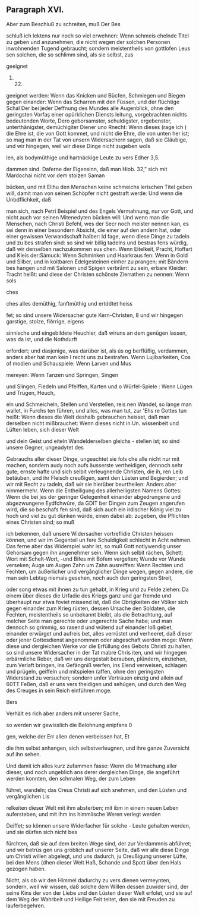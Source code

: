 

<!-- seite 789 -->


Paragraph XVI.
--------------

Aber zum Beschluß zu schreiten, muß Der Bes

schluß
ich lektens nur noch so viel erwehnen: Wenn schmeis
chelnde Titel zu geben und anzunehmen, die nicht
wegen der solchen Personen inwohnenden Tugend
gebraucht; sondern meistentheils von gottlofen Leus
sen solchen, die so schlimm sind, als sie selbst, zus

geeignet


1.  22.
<!-- seite 790 -->
geeignet werden: Wenn das Knicken und Bücfen, Schmiegen und Biegen gegen einander: Wenn das Scharren mit den Füssen, und der flüchtige Schal Der bei jeder Deffnung des Mundes alle Augenblick, ohne den geringsten Vorfaş einer opürklichen Diensts leitung, vorgebrachten nichts bedeutenden Worte, Dero geborsamster, schuldigster, ergebenster, unterthänigster, demüchigiter Diener uno Rnecht: Wenn dieses (rage ich ) die Ehre ist, die von Gott kommet, und nicht die Ehre, die von unten her ist; so mag man in der Tat von unsern Widersachern sagen, daß sie Gläubige, und wir hingegen, weil wir diese Dinge nicht zugeben wols

len, als bodymüthige und hartnäckige Leute zu vers Edher 3,5.

dammen sind. Daferne der Eigensinn, daß man Hiob. 32," sich mit Mardochai nicht vor dem stolzen Saman

bücken, und mit Elihu den Menschen keine schmeichs lerischen Titel geben will, damit man von seinen Schöpfer nicht gestraft werde: Und wenn die Unbdflichkeit, daß

man sich, nach Petri Beispiel und des Engels Vermahnung, nur vor Gott, und nicht auch vor seinen Mitenedyten bücken will: Und wenn man die Menschen, nach Christi Befehl, wes der Secr noch meister nennen kan, es sei denn in einer besondern Absicht, die einer auf den andern hat, oder einer gewissen Verwandschaft halber: Id fage, wenn diese Dinge zu tadeln und zu bes strafen sind: so sind wir billig tadelns und bestras fens würdig, daß wir denselben nachzukommen sus chen. Wenn Eitelkeit, Pracht, Hoffart und Kleis der:Sámuck: Wenn Schminken und Haarkraus fen: Wenn in Gold und Silber, und in koitbaren Edelgesteinen einher zu prangen; mit Bändern bes hangen und mit Salonen und Spigen verbråmt zu sein, erbare Kleider: Tracht heißt: und diese der Christen schönste Zierrathen zu nennen: Wenn sols

ches

<!-- seite 791 -->

ches alles demüthig, fanftmüthig und ertddtet heiss

fet; so sind unsere Widersacher gute Kern-Christen, 8 und wir hingegen garstige, stolze, fiðrrige, eigens

sinnische und eingebildete Heuchler, daß wiruns an dem genügen lassen, was da ist, und die Nothdurft

erfordert; und dasjenige, was darüber ist, als ús og berflüßig, verdammen, anders aber hat man kein I recht uns zu bestrafen. Wenn Lujibarkeiten, Cos of modien und Schauspiele: Wenn Larven und Mus

mereyen: Wenn Tanzen und Springen, Singen

und Slingen, Fiedeln und Pfeiffen, Karten und o Würfel-Spiele : Wenn Lügen und Trügen, Heuch,

eln und Schmeicheln, Stellen und Verstellen, reis nen Wandel, so lange man wallet, in Furchs ten führen, und alles, was man tut, zur 'Ehs re Gottes tun heißt: Wenn dieses die Welt deshalb gebrauchen heisset, daß man derselben nicht mißbrauchet: Wenn dieses nicht in Un. wissenbeit und Lüften leben, sich dieser Welt

und dein Geist und eiteln Wandelderselben gleichs - stellen ist; so sind unsere Gegner, ungeadytet des

Gebrauchs aller dieser Dinge, ungeachtet sie fols che alle nicht nur mit machen, sondern audy noch aufs äusserste vertheidigen, dennoch sehr gute; ernste hafte und sich selbit verleugnende Christen, die ih, ren Leib betäuben, und ihr Fleisch creußigen, samt den Lüsten und Begierden; und wir mit Recht zu tadeln, daß wir sie hierüber beurtheilen: Anders aber nimmermehr. Wenn die Entheiligung des allerheiligsten Namens Gottes: Wenn die bei jes der geringer Gelegenheit einander abgedrungene und abgezwungene Eydfchwúre, da GDIT ber Dingen zum Zeugen angerufen wird, die so beschafs fen sind, daß sich auch ein irdischer König viel zu hoch und viel zu gut dünken würde, einen dabei ab: zugeben, die Pflichten eines Christen sind; so muß
<!-- seite 792 -->
ich bekennen, daß unsere Widersacher vortreflidie Christen heissen können, und wir im Gegenteil un fere Schuldigkeit schlecht in Acht nehmen. Das ferne aber das Widerspiel wahr ist, so muß Gott notlywendig unser Gehorsam gegen ihn angenehmer sein. Wenn sich selbit rächen, Schett: Wort mit Schelt-Wort, -und Bifes mit Bófem vergelten; Wunde vor Wunde verseken; Auge um Augen Zahn um Zahn ausreiffen: Wenn Rechten und Fechten, um äußerlicher und vergånglicher Dinge wegen, gegen andere, die man sein Lebtag niemais gesehen, noch auch den geringsten Streit,

oder song etwas mit ihnen zu tun gehabt, in Krieg und zu Felde ziehen: Da einem über dieses die Urfadie des Kriegs ganz und gar fremde und überhaupt nur etwa foviet missend ist, daß die Obrigkeiten der Völker sich gegen einander zum Krieg rüsten, dessen Ursache den Soldaten, die Fechten, meistentheils so unbekannt bleibt, als die Betrachtung, auf melcher Seite man gerechte oder ungerechte Sache habe; und man dennoch so grimmig, so rasend und wütend auf einander loß gebet, einander erwürget und aufreis bet, alles verrüstet und verheeret, daß dieser oder jener Gottesdienst angenommen oder abgeschaft werden moge: Wenn diese und dergleichen Werke vor die Erfüllung des Gebots Christi zu halten, so sind unsere Widersacher in der Tat mabre Chris iten, und wir hingegen erbärmliche Reber, daß wir uns dergestalt berauben, plündern, einziehen, zum Verlaft bringen, ins Gefängniß werfen, ins Elend verweisen, schlagen und prügeln, geiffeln und mitspielen (affen, ohne den geringsten Widerstand zu versuchen; sondern unfer Vertrauen einzig und allein auf 60TT Feßen, daß er uns vers theidigen und sehúgen, und durch den Weg des Creuges in sein Reich einführen moge.

Bers
<!-- seite 793 -->
Verhält es rich aber anders mit unserer Sache,

so werden wir gewisslich die Belohnung enipfans 0

gen, welche der Err allen denen verbeissen hat, Et

die ihm selbst anhangen, sich selbstverleugnen, und ihre ganze Zuversicht auf ihn sehen.

Und damit ich alles kurz zufammen fasse: Wenn die Mitmachung aller dieser, und noch ungeblich ans derer dergleichen Dinge, die angeführt werden konnten, den schmalen Weg, der zum Leben

führet, wandeln; das Creus Christi auf sich snehmen, und den Lústen und vergånglichen Lis

relkeiten dieser Welt mit ihm absterben; mit ibm in einem neuen Leben aufersteben, und mit ihm ins himmlische Weren verlegt werden

Deiffet; so können unsere Widerfacher für solche - Leute gehalten werden, und sie dürfen sich nicht bes

fürchten, daß sie auf dem breiten Wege sind, der zur Verdammnis abführet; und wir betrüs gen uns gróblich auf unserer Seite, daß wir alle diese Dinge um Christi willen abgelegt, und uns dadurch, ju Creußigung unserer Lüfte, bei den Mens (dhen dieser Welt Haß, Schande und Spott über den Hals gezogen haben.

Nicht, als ob wir den Himmel dadurchy zu vers dienen vermeynten, sondern, weil wir wissen, daß solche dem Willen dessen zuwider sind, der seine Kins der von der Liebe und den Lüsten dieser Welt erfolet, und sie auf dem Weg der Wahrbeit und Heilige Feit teitet, den sie mit Freuden zu lauferbegehren.

